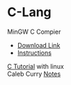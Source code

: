 # C-Lang


 MinGW C Compier 
 - [Download Link](https://webwerks.dl.sourceforge.net/project/mingw/Installer/mingw-get-setup.exe) 
 - [Instructions](https://www.ics.uci.edu/~pattis/common/handouts/mingweclipse/mingw.html)

[C Tutorial](https://youtu.be/Bz4MxDeEM6k) with linux  
Caleb Curry [Notes](https://github.com/israjan/C-Lang/blob/main/C%20Notes%20by%20Caleb%20Curry.pdf)

